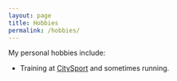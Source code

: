 ```yaml
---
layout: page
title: Hobbies
permalink: /hobbies/
---
```


My personal hobbies include:
+ Training at [CitySport](citysport.org.uk) and sometimes running.
